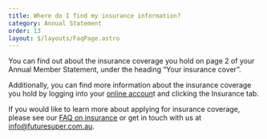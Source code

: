 ```yaml
---
title: Where do I find my insurance information?
category: Annual Statement
order: 13
layout: $/layouts/FaqPage.astro
---
```

You can find out about the insurance coverage you hold on page 2 of your Annual Member Statement, under the heading “Your insurance cover”.

Additionally, you can find more information about the insurance coverage you hold by logging into your [online accoun](https://my.futuresuper.com.au/)t and clicking the Insurance tab. 

If you would like to learn more about applying for insurance coverage, please see our [FAQ on insurance](https://www.futuresuper.com.au/faqs/does-future-super-offer-insurance) or get in touch with us at [info@futuresuper.com.au](mailto:info@futuresuper.com.au).
